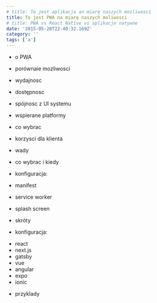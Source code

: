 ```yaml
---
# title: To jest aplikacja an miarę naszych mozliwosci
title: To jest PWA na miarę naszych moliwosci
# title: PWA vs React Native vs aplikacje natywne
date: '2015-05-28T22:40:32.169Z'
category: ''
tags: ['a']
---
```


- o PWA

- porównaie mozliwosci
- wydajnosc
- dostępnosc
- spójnosc z UI systemu
- wspierane platformy

- co wybrac

- korzysci dla klienta

- wady

- co wybrac i kiedy

- konfiguracja:
- manifest
- service worker
- splash screen
- skróty

- konfiguracja:
* react
* next.js
* gatsby
* vue
* angular
* expo
* ionic

- przyklady
